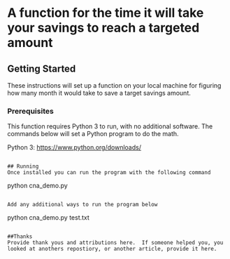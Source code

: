 # A function for the time it will take your savings to reach a targeted amount

## Getting Started

These instructions will set up a function on your local machine for figuring how many month it would take to save a target savings amount.

### Prerequisites

This function requires Python 3 to run, with no additional software.  The commands below will set a Python program to do the math.

Python 3: https://www.python.org/downloads/

```

## Running
Once installed you can run the program with the following command

```
python cna_demo.py
```

Add any additional ways to run the program below

```
python cna_demo.py test.txt

```

##Thanks
Provide thank yous and attributions here.  If someone helped you, you looked at anothers repostiory, or another article, provide it here.

